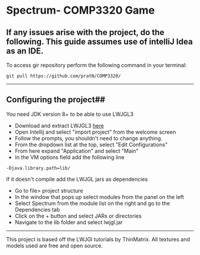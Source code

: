 # Spectrum- COMP3320 Game

If any issues arise with the project, do the following.
This guide assumes use of intelliJ Idea as an IDE.
---
To access gir repository perform the following command in your terminal:
``` 
git pull https://github.com/pratN/COMP3320/
```
---
## Configuring the project##
You need JDK version 8+ to be able to use LWJGL3
+ Download and extract LWJGL3 [here](https://www.lwjgl.org/download)
+ Open Intellij and select "import project" from the welcome screen
+ Follow the prompts, you shouldn't need to change anything.
+ From the dropdown list at the top, select "Edit Configurations"
+ From here expand "Application" and select "Main"
+ In the VM options field add the following line
```
-Djava.library.path=lib/
```

If it doesn't compile add the LWJGL jars as dependencies
+ Go to file> project structure
+ In the window that pops up select modules from the panel on the left
+ Select Spectrum from the module list on the right and go to the Dependencies tab
+ Click on the + button and select JARs or directories
+ Navigate to the lib folder and select lwjgl.jar

---
This project is based off the LWJGl tutorials by ThinMatrix.
All textures and models used are free and open source.
